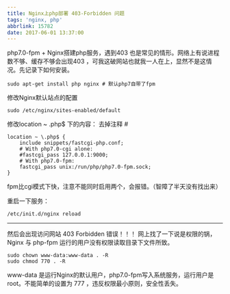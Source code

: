 ```yaml
---
title: Nginx上php部署 403-Forbidden 问题
tags: 'nginx, php'
abbrlink: 15782
date: 2017-06-01 13:37:00
---
```


php7.0-fpm + Nginx搭建php服务，遇到403 也是常见的情形。网络上有说进程数不够、缓存不够会出现403 ，可我这破网站也就我一人在上，显然不是这情况。先记录下如何安装。
	
	sudo apt-get install php nginx # 默认php7自带了fpm
修改Nginx默认站点的配置

<!--more-->

	
	sudo /etc/nginx/sites-enabled/default
	
修改location ~ \.php$ 下的内容：
去掉注释 #

	location ~ \.php$ {
		include snippets/fastcgi-php.conf;
		# With php7.0-cgi alone:
		#fastcgi_pass 127.0.0.1:9000;
		# With php7.0-fpm:
		fastcgi_pass unix:/run/php/php7.0-fpm.sock;
	}

fpm比cgi模式下快，注意不能同时启用两个，会报错。（智障了半天没有找出来）

重启一下服务：
	
	/etc/init.d/nginx reload

---

然后会出现访问网站 403 Forbidden 错误！！！
网上找了一下说是权限的锅，Nginx 与 php-fpm 运行的用户没有权限读取目录下文件所致。

	sudo chown www-data:www-data . -R
	sudo chmod 770 . -R

www-data 是运行Nginx的默认用户，php7.0-fpm写入系统服务，运行用户是root。不能简单的设置为 777 ，违反权限最小原则，安全性丢失。